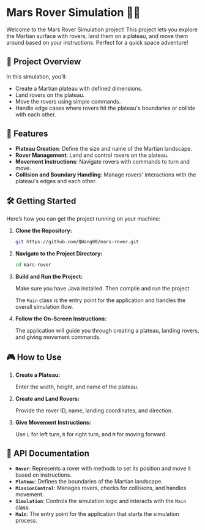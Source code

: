 # Mars Rover Simulation 🌌🚀

Welcome to the Mars Rover Simulation project! This project lets you explore the Martian surface with rovers, land them on a plateau, and move them around based on your instructions. Perfect for a quick space adventure!

## 🚀 Project Overview

In this simulation, you’ll:

- Create a Martian plateau with defined dimensions.
- Land rovers on the plateau.
- Move the rovers using simple commands.
- Handle edge cases where rovers hit the plateau's boundaries or collide with each other.

## 🌟 Features

- **Plateau Creation**: Define the size and name of the Martian landscape.
- **Rover Management**: Land and control rovers on the plateau.
- **Movement Instructions**: Navigate rovers with commands to turn and move.
- **Collision and Boundary Handling**: Manage rovers' interactions with the plateau's edges and each other.

## 🛠️ Getting Started

Here’s how you can get the project running on your machine:

1. **Clone the Repository:**

   ```bash
   git https://github.com/QWang00/mars-rover.git
   ```

2. **Navigate to the Project Directory:**

   ```bash
   cd mars-rover
   ```

3. **Build and Run the Project:**

   Make sure you have Java installed. Then compile and run the project

   The `Main` class is the entry point for the application and handles the overall simulation flow.

4. **Follow the On-Screen Instructions:**

   The application will guide you through creating a plateau, landing rovers, and giving movement commands.

## 🎮 How to Use

1. **Create a Plateau:**

   Enter the width, height, and name of the plateau.

2. **Create and Land Rovers:**

   Provide the rover ID, name, landing coordinates, and direction.

3. **Give Movement Instructions:**

   Use `L` for left turn, `R` for right turn, and `M` for moving forward.

## 📝 API Documentation

- **`Rover`**: Represents a rover with methods to set its position and move it based on instructions.
- **`Plateau`**: Defines the boundaries of the Martian landscape.
- **`MissionControl`**: Manages rovers, checks for collisions, and handles movement.
- **`Simulation`**: Controls the simulation logic and interacts with the `Main` class.
- **`Main`**: The entry point for the application that starts the simulation process.


